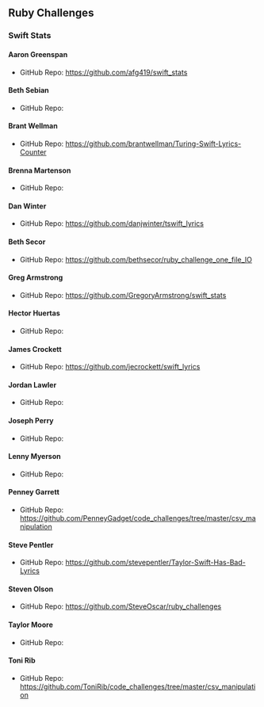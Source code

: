 ## Ruby Challenges

### Swift Stats

#### Aaron Greenspan

* GitHub Repo: https://github.com/afg419/swift_stats

#### Beth Sebian

* GitHub Repo:

#### Brant Wellman

* GitHub Repo: https://github.com/brantwellman/Turing-Swift-Lyrics-Counter

#### Brenna Martenson

* GitHub Repo:

#### Dan Winter

* GitHub Repo: https://github.com/danjwinter/tswift_lyrics

#### Beth Secor

* GitHub Repo: https://github.com/bethsecor/ruby_challenge_one_file_IO

#### Greg Armstrong

* GitHub Repo: https://github.com/GregoryArmstrong/swift_stats

#### Hector Huertas

* GitHub Repo:

#### James Crockett

* GitHub Repo: https://github.com/jecrockett/swift_lyrics

#### Jordan Lawler

* GitHub Repo:

#### Joseph Perry

* GitHub Repo:

#### Lenny Myerson

* GitHub Repo:

#### Penney Garrett

* GitHub Repo: https://github.com/PenneyGadget/code_challenges/tree/master/csv_manipulation

#### Steve Pentler

* GitHub Repo: https://github.com/stevepentler/Taylor-Swift-Has-Bad-Lyrics

#### Steven Olson

* GitHub Repo: https://github.com/SteveOscar/ruby_challenges

#### Taylor Moore

* GitHub Repo:

#### Toni Rib

* GitHub Repo: https://github.com/ToniRib/code_challenges/tree/master/csv_manipulation
